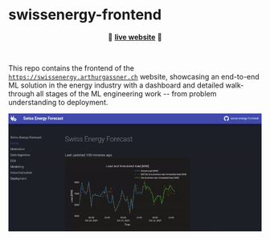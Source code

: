 # swissenergy-frontend

<p align="center">🚀 <a href="https://swissenergy.arthurgassner.ch"><strong>live website</strong></a> 🚀</p>

<br>

This repo contains the frontend of the [`https://swissenergy.arthurgassner.ch`]() website, showcasing an end-to-end ML solution in the energy industry with a dashboard and detailed walk-through all stages of the ML engineering work -- from problem understanding to deployment.

![](img/landing_page.gif)